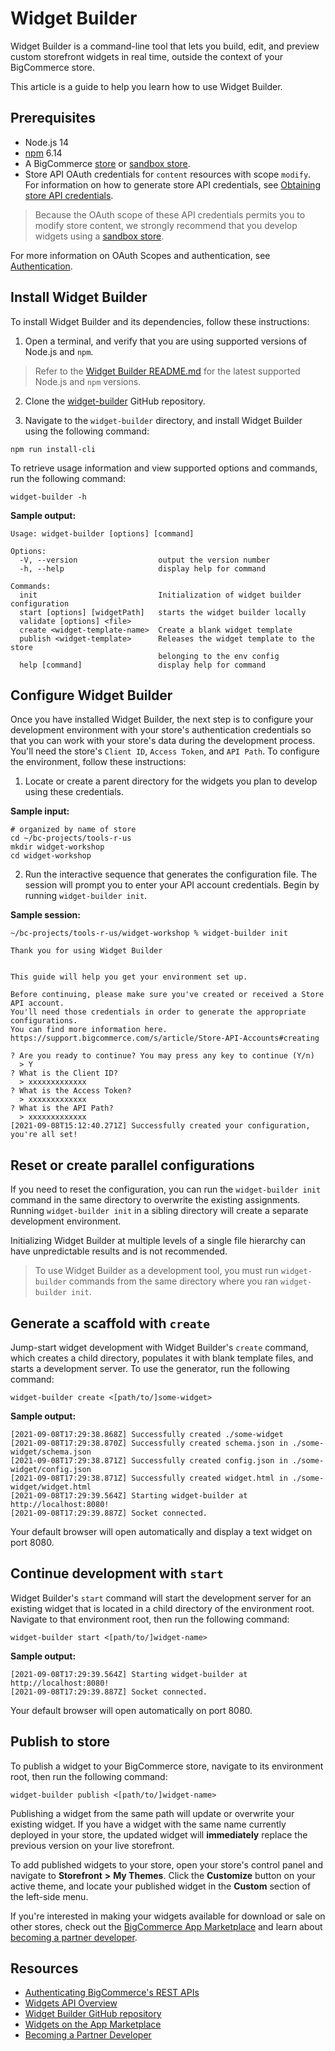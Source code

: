 # Widget Builder



Widget Builder is a command-line tool that lets you build, edit, and preview custom storefront widgets in real time, outside the context of your BigCommerce store.

This article is a guide to help you learn how to use Widget Builder. 

## Prerequisites

* Node.js 14
* [npm](https://www.npmjs.com/) 6.14
* A BigCommerce [store](https://support.bigcommerce.com/s/article/Starting-a-Bigcommerce-Trial) or [sandbox store](https://developer.bigcommerce.com/api-docs/partner/getting-started/create-a-sandbox-store).
* Store API OAuth credentials for `content` resources with scope `modify`. For information on how to generate store API credentials, see [Obtaining store API credentials](https://developer.bigcommerce.com/api-docs/getting-started/authentication/rest-api-authentication#obtaining-store-api-credentials).

<!-- theme: warning -->

> Because the OAuth scope of these API credentials permits you to modify store content, we strongly recommend that you develop widgets using a [sandbox store](https://developer.bigcommerce.com/api-docs/partner/getting-started/create-a-sandbox-store).

</div>
</div>
</div>

For more information on OAuth Scopes and authentication, see [Authentication](https://developer.bigcommerce.com/api-docs/getting-started/authentication).

## Install Widget Builder

To install Widget Builder and its dependencies, follow these instructions: 

1. Open a terminal, and verify that you are using supported versions of Node.js and `npm`.

<!-- theme: info -->

<!-- theme: info -->

> Refer to the [Widget Builder README.md](https://github.com/bigcommerce/widget-builder) for the latest supported Node.js and `npm` versions.

</div>
</div>
</div>

2. Clone the [widget-builder](https://github.com/bigcommerce/widget-builder) GitHub repository.

3. Navigate to the `widget-builder` directory, and install Widget Builder using the following command:

```shell
npm run install-cli
```

To retrieve usage information and view supported options and commands, run the following command:

```shell
widget-builder -h
```

**Sample output:**

```shell
Usage: widget-builder [options] [command]

Options:
  -V, --version                  output the version number
  -h, --help                     display help for command

Commands:
  init                           Initialization of widget builder configuration
  start [options] [widgetPath]   starts the widget builder locally
  validate [options] <file>
  create <widget-template-name>  Create a blank widget template
  publish <widget-template>      Releases the widget template to the store
                                 belonging to the env config
  help [command]                 display help for command
```

## Configure Widget Builder

Once you have installed Widget Builder, the next step is to configure your development environment with your store's authentication credentials so that you can work with your store's data during the development process. You'll need the store's `Client ID`, `Access Token`, and `API Path`. To configure the environment, follow these instructions:

1. Locate or create a parent directory for the widgets you plan to develop using these credentials.

**Sample input:**

```shell
# organized by name of store 
cd ~/bc-projects/tools-r-us
mkdir widget-workshop
cd widget-workshop
```

2. Run the interactive sequence that generates the configuration file. The session will prompt you to enter your API account credentials. Begin by running `widget-builder init`. 

**Sample session:**

```shell
~/bc-projects/tools-r-us/widget-workshop % widget-builder init

Thank you for using Widget Builder

            
This guide will help you get your environment set up.

Before continuing, please make sure you've created or received a Store API account.
You'll need those credentials in order to generate the appropriate configurations.
You can find more information here. https://support.bigcommerce.com/s/article/Store-API-Accounts#creating

? Are you ready to continue? You may press any key to continue (Y/n) 
  > Y
? What is the Client ID? 
  > xxxxxxxxxxxxx
? What is the Access Token? 
  > xxxxxxxxxxxxx
? What is the API Path? 
  > xxxxxxxxxxxxx
[2021-09-08T15:12:40.271Z] Successfully created your configuration, you're all set!
```
## Reset or create parallel configurations

If you need to reset the configuration, you can run the `widget-builder init` command in the same directory to overwrite the existing assignments. Running `widget-builder init` in a sibling directory will create a separate development environment. 

Initializing Widget Builder at multiple levels of a single file hierarchy can have unpredictable results and is not recommended.
 
 
<!-- theme: info -->

<!-- theme: info -->

> To use Widget Builder as a development tool, you must run `widget-builder` commands from the same directory where you ran `widget-builder init`.

</div>
</div>
</div>
  
## Generate a scaffold with `create`

Jump-start widget development with Widget Builder's `create` command, which creates a child directory, populates it with blank template files, and starts a development server. To use the generator, run the following command:

```shell
widget-builder create <[path/to/]some-widget>
```

**Sample output:**

```shell
[2021-09-08T17:29:38.868Z] Successfully created ./some-widget 
[2021-09-08T17:29:38.870Z] Successfully created schema.json in ./some-widget/schema.json
[2021-09-08T17:29:38.871Z] Successfully created config.json in ./some-widget/config.json
[2021-09-08T17:29:38.871Z] Successfully created widget.html in ./some-widget/widget.html
[2021-09-08T17:29:39.564Z] Starting widget-builder at http://localhost:8080!
[2021-09-08T17:29:39.887Z] Socket connected.
```

Your default browser will open automatically and display a text widget on port 8080.

## Continue development with `start`

Widget Builder's `start` command will start the development server for an existing widget that is located in a child directory of the environment root. Navigate to that environment root, then run the following command:

```shell
widget-builder start <[path/to/]widget-name>
```
**Sample output:**

```shell
[2021-09-08T17:29:39.564Z] Starting widget-builder at http://localhost:8080!
[2021-09-08T17:29:39.887Z] Socket connected.
```

Your default browser will open automatically on port 8080.

## Publish to store

To publish a widget to your BigCommerce store, navigate to its environment root, then run the following command:

```shell
widget-builder publish <[path/to/]widget-name>
```

Publishing a widget from the same path will update or overwrite your existing widget. If you have a widget with the same name currently deployed in your store, the updated widget will **immediately** replace the previous version on your live storefront.

To add published widgets to your store, open your store's control panel and navigate to **Storefront** **>** **My Themes**. Click the **Customize** button on your active theme, and locate your published widget in the **Custom** section of the left-side menu.

If you're interested in making your widgets available for download or sale on other stores, check out the [BigCommerce App Marketplace](https://www.bigcommerce.com/apps/toolswidgets/) and learn about [becoming a partner developer](https://developer.bigcommerce.com/api-docs/partner/becoming-a-partner).

## Resources

* [Authenticating BigCommerce's REST APIs](https://developer.bigcommerce.com/api-docs/getting-started/authentication/rest-api-authentication)
* [Widgets API Overview](https://developer.bigcommerce.com/api-docs/store-management/widgets/overview)
* [Widget Builder GitHub repository](https://github.com/bigcommerce/widget-builder)
* [Widgets on the App Marketplace](https://www.bigcommerce.com/apps/toolswidgets/)
* [Becoming a Partner Developer](https://developer.bigcommerce.com/api-docs/partner/becoming-a-partner)
